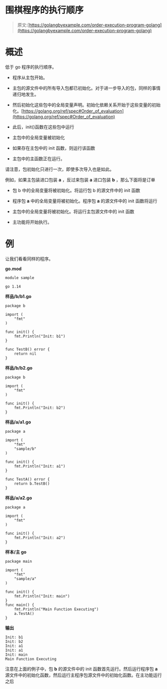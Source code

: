 # 围棋程序的执行顺序

> 原文:[https://golangbyexample.com/order-execution-program-golang](https://golangbyexample.com/order-execution-program-golang)

# **概述**

低于 go 程序的执行顺序。

*   程序从主包开始。

*   主包的源文件中的所有导入包都已初始化。对于进一步导入的包，同样的事情递归地发生。

*   然后初始化这些包中的全局变量声明。初始化依赖关系开始于这些变量的初始化。[https://golang.org/ref/spec#Order_of_evaluation](https://golang.org/ref/spec#Order_of_evaluation)

*   此后，init()函数在这些包中运行

*   主包中的全局变量被初始化

*   如果存在主包中的 init 函数，则运行该函数

*   主包中的主函数正在运行。

请注意，包初始化只进行一次，即使多次导入也是如此。

例如，如果主包装进口包装 **a** ，反过来包装 **a** 进口包装 **b** ，那么下面将是订单

*   包 b 中的全局变量将被初始化。将运行包 b 的源文件中的 init 函数

*   程序包 **a** 中的全局变量将被初始化。程序包 **a** 的源文件中的 init 函数将运行

*   主包中的全局变量将被初始化。将运行主包源文件中的 init 函数

*   主功能将开始执行。

# **例**

让我们看看同样的程序。

**go.mod**

```
module sample

go 1.14
```

**样品/b/b1.go**

```
package b

import (
	"fmt"
)

func init() {
	fmt.Println("Init: b1")
}

func TestB() error {
	return nil
}
```

**样品/b/b2.go**

```
package b

import (
	"fmt"
)

func init() {
	fmt.Println("Init: b2")
}
```

**样品/a/a1.go**

```
package a

import (
	"fmt"
	"sample/b"
)

func init() {
	fmt.Println("Init: a1")
}

func TestA() error {
	return b.TestB()
}
```

**样品/a/a2.go**

```
package a

import (
	"fmt"
)

func init() {
	fmt.Println("Init: a2")
}
```

**样本/主 go**

```
package main

import (
	"fmt"
	"sample/a"
)

func init() {
	fmt.Println("Init: main")
}
func main() {
	fmt.Println("Main Function Executing")
	a.TestA()
}
```

**输出**

```
Init: b1
Init: b2
Init: a1
Init: a1
Init: main
Main Function Executing
```

注意在上面的例子中，包 **b** 的源文件中的 init 函数首先运行。然后运行程序包 **a** 源文件中的初始化函数，然后运行主程序包源文件中的初始化函数。在主功能运行之后